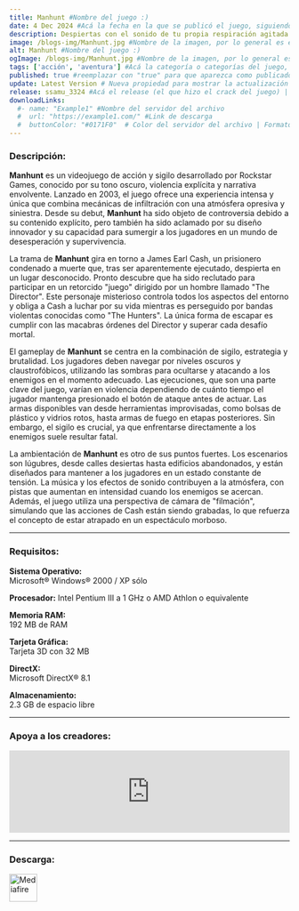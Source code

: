 ```yaml
---
title: Manhunt #Nombre del juego :)
date: 4 Dec 2024 #Acá la fecha en la que se publicó el juego, siguiendo este formato: Dia "30", Mes "Oct", Año "2024" = como debe quedar: 30 Oct 2024
description: Despiertas con el sonido de tu propia respiración agitada. En *Manhunt*, debes correr, esconderte y luchar para sobrevivir. Si logras mantenerte con vida el tiempo suficiente, tal vez descubras quién te hizo esto. Esto es un deporte brutal y sangriento. #Acá una mini descripción del juego
image: /blogs-img/Manhunt.jpg #Nombre de la imagen, por lo general es exactamente el mismo nombre que el juego excluyendo lo ":" (Dos puntos)
alt: Manhunt #Nombre del juego :)
ogImage: /blogs-img/Manhunt.jpg #Nombre de la imagen, por lo general es exactamente el mismo nombre que el juego excluyendo lo ":" (Dos puntos)
tags: ['acción', 'aventura'] #Acá la categoría o categorías del juego, si es más de una se coloca en este formato: ['categoría1', 'categoría2']
published: true #reemplazar con "true" para que aparezca como publicado
update: Latest Version # Nueva propiedad para mostrar la actualización | Formato: v1.0.0
release: ssamu_3324 #Acá el release (el que hizo el crack del juego) | Formato: Nicolhetti
downloadLinks:
  #- name: "Example1" #Nombre del servidor del archivo
  #  url: "https://example1.com/" #Link de descarga
  #  buttonColor: "#0171F0"  # Color del servidor del archivo | Formato hexadecimal | MediaFire: #0171F0 | Buzzheavier: #FF6600 |
---
```


<!--En VSCode seleccionando una palabra, por ejemplo: "Manhunt" y apretando Ctrl+F2 se seleccionan todas las palabras iguales-->

### Descripción:
**Manhunt** es un videojuego de acción y sigilo desarrollado por Rockstar Games, conocido por su tono oscuro, violencia explícita y narrativa envolvente. Lanzado en 2003, el juego ofrece una experiencia intensa y única que combina mecánicas de infiltración con una atmósfera opresiva y siniestra. Desde su debut, **Manhunt** ha sido objeto de controversia debido a su contenido explícito, pero también ha sido aclamado por su diseño innovador y su capacidad para sumergir a los jugadores en un mundo de desesperación y supervivencia.

La trama de **Manhunt** gira en torno a James Earl Cash, un prisionero condenado a muerte que, tras ser aparentemente ejecutado, despierta en un lugar desconocido. Pronto descubre que ha sido reclutado para participar en un retorcido "juego" dirigido por un hombre llamado "The Director". Este personaje misterioso controla todos los aspectos del entorno y obliga a Cash a luchar por su vida mientras es perseguido por bandas violentas conocidas como "The Hunters". La única forma de escapar es cumplir con las macabras órdenes del Director y superar cada desafío mortal.

El gameplay de **Manhunt** se centra en la combinación de sigilo, estrategia y brutalidad. Los jugadores deben navegar por niveles oscuros y claustrofóbicos, utilizando las sombras para ocultarse y atacando a los enemigos en el momento adecuado. Las ejecuciones, que son una parte clave del juego, varían en violencia dependiendo de cuánto tiempo el jugador mantenga presionado el botón de ataque antes de actuar. Las armas disponibles van desde herramientas improvisadas, como bolsas de plástico y vidrios rotos, hasta armas de fuego en etapas posteriores. Sin embargo, el sigilo es crucial, ya que enfrentarse directamente a los enemigos suele resultar fatal.

La ambientación de **Manhunt** es otro de sus puntos fuertes. Los escenarios son lúgubres, desde calles desiertas hasta edificios abandonados, y están diseñados para mantener a los jugadores en un estado constante de tensión. La música y los efectos de sonido contribuyen a la atmósfera, con pistas que aumentan en intensidad cuando los enemigos se acercan. Además, el juego utiliza una perspectiva de cámara de "filmación", simulando que las acciones de Cash están siendo grabadas, lo que refuerza el concepto de estar atrapado en un espectáculo morboso.
<!--Prompt para Chat-GPT: Hazme una descripción para el juego "Manhunt" y cada que menciones "Manhunt" ponlo en negrita -->

---

### Requisitos:
**Sistema Operativo:**  
Microsoft® Windows® 2000 / XP sólo

**Procesador:**
Intel Pentium III a 1 GHz o AMD Athlon o equivalente

**Memoria RAM:**  
192 MB de RAM

**Tarjeta Gráfica:**  
Tarjeta 3D con 32 MB

**DirectX:**  
Microsoft DirectX® 8.1

**Almacenamiento:**  
2.3 GB de espacio libre
<!--Si falta o sobra un requisito se quita o se agrega manteniendo el mismo formato-->

---

### Apoya a los creadores:
<iframe src="https://store.steampowered.com/widget/12130/" frameborder="0" style="background-color: transparent; width: 100% !important; aspect-ratio: 646 / 190;"></iframe>

<!--Reemplazar los numeros (AppID) del juego (en este caso 2668510) por el numero (AppID) correspondiente con el juego a publicar-->
<!--El AppID se encuentra en la URL del Juego en Steam-->

---

### Descarga:

[<img src="https://gist.github.com/cxmeel/0dbc95191f239b631c3874f4ccf114e2/raw/download.svg" alt="Mediafire" height="50" />](https://www.mediafire.com/file/wtuedt87y5s6mgj/Manhunt_-_By_Nicolhetti_Projects.zip/file)

<!-- # se debe reemplazar por el link de descarga-->

<!--NOMBRE-DEL-SERVICIO se debe reemplazar por el servicio donde está subido el juego-->